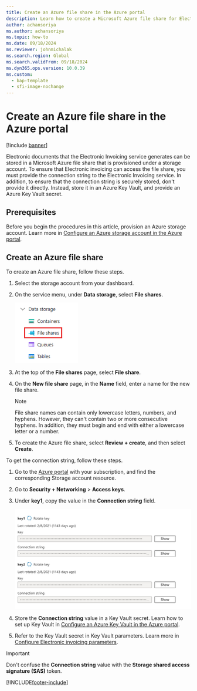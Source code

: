 ```yaml
---
title: Create an Azure file share in the Azure portal
description: Learn how to create a Microsoft Azure file share for Electronic invoicing, including how to store the connection string in Azure Key Vault.
author: achansoriya
ms.author: achansoriya
ms.topic: how-to
ms.date: 09/18/2024
ms.reviewer: johnmichalak
ms.search.region: Global
ms.search.validFrom: 09/18/2024
ms.dyn365.ops.version: 10.0.39
ms.custom:
  - bap-template
  - sfi-image-nochange
---
```


# Create an Azure file share in the Azure portal

[!include [banner](../../includes/banner.md)]

Electronic documents that the Electronic Invoicing service generates can be stored in a Microsoft Azure file share that is provisioned under a storage account. To ensure that Electronic invoicing can access the file share, you must provide the connection string to the Electronic Invoicing service. In addition, to ensure that the connection string is securely stored, don't provide it directly. Instead, store it in an Azure Key Vault, and provide an Azure Key Vault secret.

## Prerequisites

Before you begin the procedures in this article, provision an Azure storage account. Learn more in [Configure an Azure storage account in the Azure portal](../global/gs-e-invoicing-create-azure-storage-account-azure-portal.md).

## Create an Azure file share

To create an Azure file share, follow these steps.

1. Select the storage account from your dashboard.
1. On the service menu, under **Data storage**, select **File shares**.

    ![Screenshot that shows File shares on the service menu.](../media/create-file-share.png)

1. At the top of the **File shares** page, select **File share**.
1. On the **New file share** page, in the **Name** field, enter a name for the new file share.

    > [!NOTE]
    > File share names can contain only lowercase letters, numbers, and hyphens. However, they can't contain two or more consecutive hyphens. In addition, they must begin and end with either a lowercase letter or a number.

1. To create the Azure file share, select **Review + create**, and then select **Create**.

To get the connection string, follow these steps.

1. Go to the [Azure portal](https://portal.azure.com/) with your subscription, and find the corresponding Storage account resource.
1. Go to **Security + Networking** \> **Access keys**.
1. Under **key1**, copy the value in the **Connection string** field.

    ![Screenshot that shows Azure file share connection strings.](../media/azure-file-share-connection-string.png)

1. Store the **Connection string** value in a Key Vault secret. Learn how to set up Key Vault in [Configure an Azure Key Vault in the Azure portal](../global/gs-e-invoicing-create-azure-key-vault-azure-portal.md).
1. Refer to the Key Vault secret in Key Vault parameters. Learn more in [Configure Electronic invoicing parameters](../global/gs-e-invoicing-set-up-parameters.md).

> [!IMPORTANT]
> Don't confuse the **Connection string** value with the **Storage shared access signature (SAS)** token.

[!INCLUDE[footer-include](../../../includes/footer-banner.md)]
